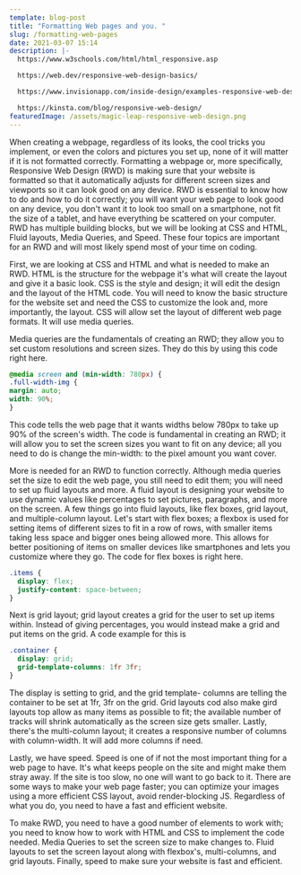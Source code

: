 ```yaml
---
template: blog-post
title: "Formatting Web pages and you. "
slug: /formatting-web-pages
date: 2021-03-07 15:14
description: |-
  https://www.w3schools.com/html/html_responsive.asp  

  https://web.dev/responsive-web-design-basics/  

  https://www.invisionapp.com/inside-design/examples-responsive-web-design/  

  https://kinsta.com/blog/responsive-web-design/  
featuredImage: /assets/magic-leap-responsive-web-design.png
---
```

<!--StartFragment-->

When creating a webpage, regardless of its looks, the cool tricks you implement, or even the colors and pictures you set up, none of it will matter if it is not formatted correctly. Formatting a webpage or, more specifically, Responsive Web Design (RWD) is making sure that your website is formatted so that it automatically adjusts for different screen sizes and viewports so it can look good on any device. RWD is essential to know how to do and how to do it correctly; you will want your web page to look good on any device, you don't want it to look too small on a smartphone, not fit the size of a tablet, and have everything be scattered on your computer. RWD has multiple building blocks, but we will be looking at CSS and HTML, Fluid layouts, Media Queries, and Speed. These four topics are important for an RWD and will most likely spend most of your time on coding. 

First, we are looking at CSS and HTML and what is needed to make an RWD. HTML is the structure for the webpage it's what will create the layout and give it a basic look. CSS is the style and design; it will edit the design and the layout of the HTML code. You will need to know the basic structure for the website set and need the CSS to customize the look and, more importantly, the layout. CSS will allow set the layout of different web page formats. It will use media queries. 

Media queries are the fundamentals of creating an RWD; they allow you to set custom resolutions and screen sizes. They do this by using this code right here. 

<!--StartFragment-->

```css
@media screen and (min-width: 780px) {
.full-width-img {
margin: auto;
width: 90%;
}
```

<!--EndFragment-->

This code tells the web page that it wants widths below 780px to take up 90% of the screen's width. The code is fundamental in creating an RWD; it will allow you to set the screen sizes you want to fit on any device; all you need to do is change the min-width: to the pixel amount you want cover. 

More is needed for an RWD to function correctly. Although media queries set the size to edit the web page, you still need to edit them; you will need to set up fluid layouts and more. A fluid layout is designing your website to use dynamic values like percentages to set pictures, paragraphs, and more on the screen. A few things go into fluid layouts, like flex boxes, grid layout, and multiple-column layout. Let's start with flex boxes; a flexbox is used for setting items of different sizes to fit in a row of rows, with smaller items taking less space and bigger ones being allowed more. This allows for better positioning of items on smaller devices like smartphones and lets you customize where they go. The code for flex boxes is right here. 

<!--StartFragment-->

```css
.items {
  display: flex;
  justify-content: space-between;
}
```

<!--EndFragment-->

Next is grid layout; grid layout creates a grid for the user to set up items within. Instead of giving percentages, you would instead make a grid and put items on the grid. A code example for this is 

<!--StartFragment-->

```css
.container {
  display: grid;
  grid-template-columns: 1fr 3fr;
}
```

<!--EndFragment-->

The display is setting to grid, and the grid template- columns are telling the container to be set at 1fr, 3fr on the grid. Grid layouts cod also make gird layouts top allow as many items as possible to fit; the available number of tracks will shrink automatically as the screen size gets smaller. Lastly, there's the multi-column layout; it creates a responsive number of columns with column-width. It will add more columns if need. 

Lastly, we have speed. Speed is one of if not the most important thing for a web page to have. It's what keeps people on the site and might make them stray away. If the site is too slow, no one will want to go back to it. There are some ways to make your web page faster; you can optimize your images using a more efficient CSS layout, avoid render-blocking JS. Regardless of what you do, you need to have a fast and efficient website. 

To make RWD, you need to have a good number of elements to work with; you need to know how to work with HTML and CSS to implement the code needed. Media Queries to set the screen size to make changes to. Fluid layouts to set the screen layout along with flexbox's, multi-columns, and grid layouts. Finally, speed to make sure your website is fast and efficient. 

<!--EndFragment-->